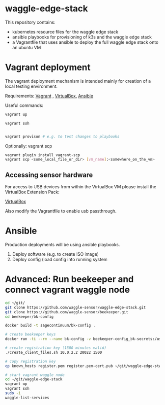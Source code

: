 # waggle-edge-stack


This repository contains:

- kubernetes resource files for the waggle edge stack
- ansible playbooks for provisioning of k3s and the waggle edge stack
- a Vagrantfile that uses ansible to deploy the full waggle edge stack onto an ubuntu VM


# Vagrant deployment

The vagrant deployment mechanism is intended mainly for creation of a local testing environment.


Requirements: [Vagrant](https://www.vagrantup.com/downloads) , [VirtualBox](https://www.virtualbox.org/wiki/Downloads), [Ansible](https://docs.ansible.com/ansible/latest/installation_guide/intro_installation.html#installing-ansible-with-pip)


Useful commands:
```bash
vagrant up

vagrant ssh


vagrant provison # e.g. to test changes to playbooks
```


Optionally: vagrant scp
```bash
vagrant plugin install vagrant-scp
vagrant scp <some_local_file_or_dir> [vm_name]:<somewhere_on_the_vm>
```

## Accessing sensor hardware


For access to USB devices from within the VirtualBox VM please install the VirtualBox Extension Pack:

[VirtualBox](https://www.virtualbox.org/wiki/Downloads)

Also modify the Vagrantfile to enable usb passthrough.




# Ansible

Production deployments will be using ansible playbooks.

1. Deploy software (e.g. to create ISO image)
2. Deploy config (load config into running system




# Advanced: Run beekeeper and connect vagrant waggle node

```bash
cd ~/git/
git clone https://github.com/waggle-sensor/waggle-edge-stack.git
git clone https://github.com/waggle-sensor/beekeeper.git
cd beekeeper/bk-config

docker build -t sagecontinuum/bk-config .

# create beekeeper keys
docker run -ti --rm --name bk-config -v beekeeper-config_bk-secrets:/usr/lib/sage/ sagecontinuum/bk-config init-keys.sh

# create registration key (1500 minutes valid)
./create_client_files.sh 10.0.2.2 20022 1500

# copy registration key 
cp known_hosts register.pem register.pem-cert.pub ~/git/waggle-edge-stack/ansible/private/

# start vagrant waggle node
cd ~/git/waggle-edge-stack
vagrant up
vagrant ssh
sudo -i
waggle-list-services 
```
